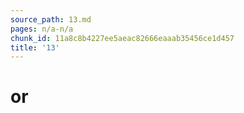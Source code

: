 ```yaml
---
source_path: 13.md
pages: n/a-n/a
chunk_id: 11a8c8b4227ee5aeac82666eaaab35456ce1d457
title: '13'
---
```

# or

